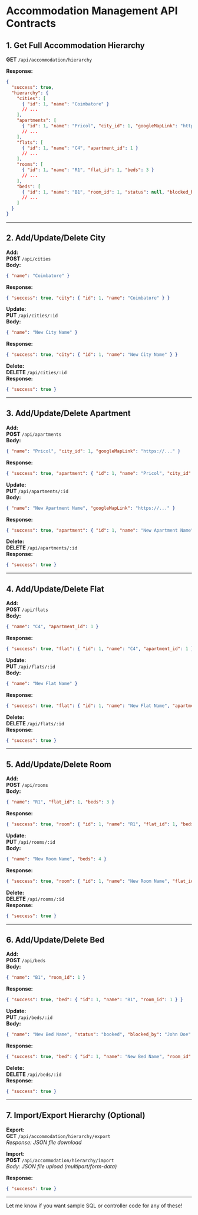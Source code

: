 

# Accommodation Management API Contracts

## 1. Get Full Accommodation Hierarchy

**GET** `/api/accommodation/hierarchy`

**Response:**
```json
{
  "success": true,
  "hierarchy": {
    "cities": [
      { "id": 1, "name": "Coimbatore" }
      // ...
    ],
    "apartments": [
      { "id": 1, "name": "Pricol", "city_id": 1, "googleMapLink": "https://..." }
      // ...
    ],
    "flats": [
      { "id": 1, "name": "C4", "apartment_id": 1 }
      // ...
    ],
    "rooms": [
      { "id": 1, "name": "R1", "flat_id": 1, "beds": 3 }
      // ...
    ],
    "beds": [
      { "id": 1, "name": "B1", "room_id": 1, "status": null, "blocked_by": null }
      // ...
    ]
  }
}
```

---

## 2. Add/Update/Delete City

**Add:**  
**POST** `/api/cities`  
**Body:**
```json
{ "name": "Coimbatore" }
```
**Response:**  
```json
{ "success": true, "city": { "id": 1, "name": "Coimbatore" } }
```

**Update:**  
**PUT** `/api/cities/:id`  
**Body:**
```json
{ "name": "New City Name" }
```
**Response:**  
```json
{ "success": true, "city": { "id": 1, "name": "New City Name" } }
```

**Delete:**  
**DELETE** `/api/cities/:id`  
**Response:**  
```json
{ "success": true }
```

---

## 3. Add/Update/Delete Apartment

**Add:**  
**POST** `/api/apartments`  
**Body:**
```json
{ "name": "Pricol", "city_id": 1, "googleMapLink": "https://..." }
```
**Response:**  
```json
{ "success": true, "apartment": { "id": 1, "name": "Pricol", "city_id": 1, "googleMapLink": "https://..." } }
```

**Update:**  
**PUT** `/api/apartments/:id`  
**Body:**
```json
{ "name": "New Apartment Name", "googleMapLink": "https://..." }
```
**Response:**  
```json
{ "success": true, "apartment": { "id": 1, "name": "New Apartment Name", "city_id": 1, "googleMapLink": "https://..." } }
```

**Delete:**  
**DELETE** `/api/apartments/:id`  
**Response:**  
```json
{ "success": true }
```

---

## 4. Add/Update/Delete Flat

**Add:**  
**POST** `/api/flats`  
**Body:**
```json
{ "name": "C4", "apartment_id": 1 }
```
**Response:**  
```json
{ "success": true, "flat": { "id": 1, "name": "C4", "apartment_id": 1 } }
```

**Update:**  
**PUT** `/api/flats/:id`  
**Body:**
```json
{ "name": "New Flat Name" }
```
**Response:**  
```json
{ "success": true, "flat": { "id": 1, "name": "New Flat Name", "apartment_id": 1 } }
```

**Delete:**  
**DELETE** `/api/flats/:id`  
**Response:**  
```json
{ "success": true }
```

---

## 5. Add/Update/Delete Room

**Add:**  
**POST** `/api/rooms`  
**Body:**
```json
{ "name": "R1", "flat_id": 1, "beds": 3 }
```
**Response:**  
```json
{ "success": true, "room": { "id": 1, "name": "R1", "flat_id": 1, "beds": 3 } }
```

**Update:**  
**PUT** `/api/rooms/:id`  
**Body:**
```json
{ "name": "New Room Name", "beds": 4 }
```
**Response:**  
```json
{ "success": true, "room": { "id": 1, "name": "New Room Name", "flat_id": 1, "beds": 4 } }
```

**Delete:**  
**DELETE** `/api/rooms/:id`  
**Response:**  
```json
{ "success": true }
```

---

## 6. Add/Update/Delete Bed

**Add:**  
**POST** `/api/beds`  
**Body:**
```json
{ "name": "B1", "room_id": 1 }
```
**Response:**  
```json
{ "success": true, "bed": { "id": 1, "name": "B1", "room_id": 1 } }
```

**Update:**  
**PUT** `/api/beds/:id`  
**Body:**
```json
{ "name": "New Bed Name", "status": "booked", "blocked_by": "John Doe" }
```
**Response:**  
```json
{ "success": true, "bed": { "id": 1, "name": "New Bed Name", "room_id": 1, "status": "booked", "blocked_by": "John Doe" } }
```

**Delete:**  
**DELETE** `/api/beds/:id`  
**Response:**  
```json
{ "success": true }
```

---

## 7. Import/Export Hierarchy (Optional)

**Export:**  
**GET** `/api/accommodation/hierarchy/export`  
_Response: JSON file download_

**Import:**  
**POST** `/api/accommodation/hierarchy/import`  
_Body: JSON file upload (multipart/form-data)_

**Response:**  
```json
{ "success": true }
```

---

Let me know if you want sample SQL or controller code for any of these!
